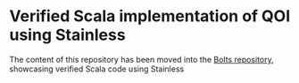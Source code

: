 # Verified Scala implementation of QOI using Stainless
The content of this repository has been moved into the [Bolts repository](https://github.com/epfl-lara/bolts/tree/master/qoi), showcasing verified Scala code using Stainless
